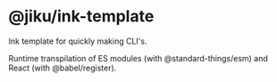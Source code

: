 # @jiku/ink-template

Ink template for quickly making CLI's.

Runtime transpilation of ES modules (with @standard-things/esm) and React (with @babel/register).
